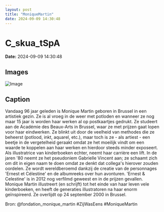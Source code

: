 ```yaml
---
layout: post
title: "MoniqueMartin"
date: 2024-09-09 14:30:48
---
```


# C_skua_tSpA

**Date:** 2024-09-09 14:30:48

## Images

![Image](/zij.was.eens/images/C_skua_tSpA_0.webp)

## Caption

Vandaag 96 jaar geleden is Monique Martin geboren in Brussel in een artistiek gezin. Ze is al vroeg in de weer met potloden en wanneer ze nog maar 15 jaar is worden haar werken al op postkaartjes gedrukt. Ze studeert aan de Académie des Beaux-Arts in Brussel, waar ze met prijzen gaat lopen voor haar eindwerken. Ze blinkt uit door de veelheid van methodes die ze beheerst (potlood, inkt, aquarel, etc.), maar toch is ze - als artiest - een beetje in de vergetelheid geraakt omdat ze het moeilijk vindt om een waarde te koppelen aan haar werken en hierdoor steeds minder exposeert. Als illustratrice van kinderboeken echter, neemt haar carrière een lift. In de jaren '80 neemt ze het pseudoniem Gabrielle Vincent aan; ze schaamt zich om dit in eigen naam te doen omdat ze denkt dat collega's hierover zouden oordelen. Ze wordt wereldberoemd dankzij de creatie van de personnages 'Ernest et Célestine' en de albumreeks over hun avonturen. 'Ernest & Celestine' is in 2012 nog verfilmd geweest en in de prijzen gevallen. Monique Martin illustreert (en schrijft) tot het einde van haar leven vele kinderboeken, en heeft de generaties illustratoren na haar enorm geïnspireerd. Ze overlijdt op 24 september 2000 in Brussel. 

Bron: @fondation_monique_martin
#ZijWasEens #MoniqueMartin

